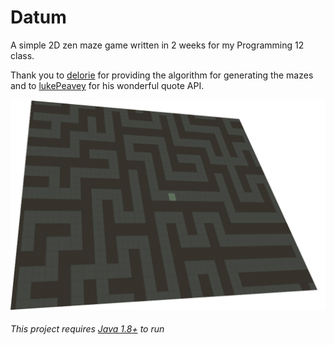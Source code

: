 # Datum
A simple 2D zen maze game written in 2 weeks for my Programming 12 class.

Thank you to [delorie](http://www.delorie.com/game-room/mazes/genmaze.cgi) for providing the algorithm for generating the mazes and to [lukePeavey](https://github.com/lukePeavey/quotable) for his wonderful quote API.

![cover image][cover]

###### This project requires [Java 1.8+](https://java.com/en/download/) to run

[cover]: https://raw.githubusercontent.com/JeremyBankes/Datum/master/res/cover.png

